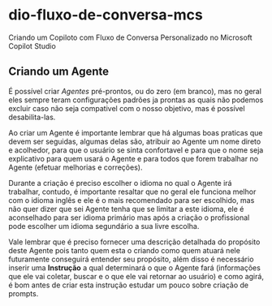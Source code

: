 # dio-fluxo-de-conversa-mcs
Criando um Copiloto com Fluxo de Conversa Personalizado no Microsoft Copilot Studio

## Criando um Agente

É possível criar *Agentes* pré-prontos, ou do zero (em branco), mas no geral eles sempre teram configurações padrões ja prontas as quais não podemos excluir caso não seja compativel com o nosso objetivo, mas é possível desabilita-las.

Ao criar um Agente é importante lembrar que há algumas boas praticas que devem ser seguidas, algumas delas são, atribuir ao Agente um nome direto e acolhedor, para que o usuário se sinta confortavel e para que o nome seja explicativo para quem usará o Agente e para todos que forem trabalhar no Agente (efetuar melhorias e correções).

Durante a criação é preciso escolher o idioma no qual o Agente irá trabalhar, contudo, é importante resaltar que no geral ele funciona melhor com o idioma inglês e ele é o mais recomendado para ser escolhido, mas não quer dizer que sei Agente tenha que se limitar a este idioma, ele é aconselhado para ser idioma primário mas após a criação o profissional pode escolher um idioma segundário a sua livre escolha.

Vale lembrar que é preciso fornecer uma descrição detalhada do propósito deste Agente pois tanto quem esta o criando como quem atuará nele futuramente conseguirá entender seu propósito, além disso é necessário inserir uma **Instrução** a qual determinará o que o Agente fará (informações que ele vai coletar, buscar e o que ele vai retornar ao usuário) e como agirá, é bom antes de criar esta instrução estudar um pouco sobre criação de prompts.

## 
